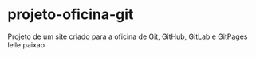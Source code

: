 # projeto-oficina-git
 Projeto de um site criado para a oficina de Git, GitHub, GitLab e GitPages
lelle paixao

